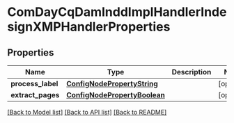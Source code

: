 # ComDayCqDamInddImplHandlerIndesignXMPHandlerProperties

## Properties
Name | Type | Description | Notes
------------ | ------------- | ------------- | -------------
**process_label** | [**ConfigNodePropertyString**](ConfigNodePropertyString.md) |  | [optional] 
**extract_pages** | [**ConfigNodePropertyBoolean**](ConfigNodePropertyBoolean.md) |  | [optional] 

[[Back to Model list]](../README.md#documentation-for-models) [[Back to API list]](../README.md#documentation-for-api-endpoints) [[Back to README]](../README.md)


